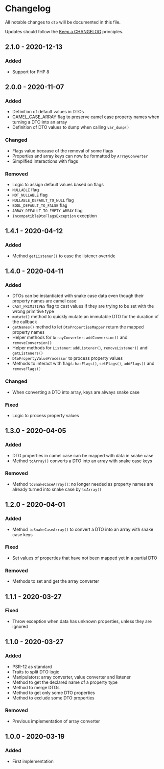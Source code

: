 # Changelog

All notable changes to `dto` will be documented in this file.

Updates should follow the [Keep a CHANGELOG](http://keepachangelog.com/) principles.


## 2.1.0 - 2020-12-13

### Added
- Support for PHP 8


## 2.0.0 - 2020-11-07

### Added
- Definition of default values in DTOs
- CAMEL_CASE_ARRAY flag to preserve camel case property names when turning a DTO into an array
- Definition of DTO values to dump when calling `var_dump()`

### Changed
- Flags value because of the removal of some flags
- Properties and array keys can now be formatted by `ArrayConverter`
- Simplified interactions with flags

### Removed
- Logic to assign default values based on flags
- `NULLABLE` flag
- `NOT_NULLABLE` flag
- `NULLABLE_DEFAULT_TO_NULL` flag
- `BOOL_DEFAULT_TO_FALSE` flag
- `ARRAY_DEFAULT_TO_EMPTY_ARRAY` flag
- `IncompatibleDtoFlagsException` exception


## 1.4.1 - 2020-04-12

### Added
- Method `getListener()` to ease the listener override


## 1.4.0 - 2020-04-11

### Added
- DTOs can be instantiated with snake case data even though their property names are camel case
- `CAST_PRIMITIVES` flag to cast values if they are trying to be set with the wrong primitive type
- `mutate()` method to quickly mutate an immutable DTO for the duration of the callback
- `getNames()` method to let `DtoPropertiesMapper` return the mapped property names
- Helper methods for `ArrayConverter`: `addConversion()` and `removeConversion()`
- Helper methods for `Listener`: `addListener()`, `removeListener()` and `getListeners()`
- `DtoPropertyValueProcessor` to process property values
- Methods to interact with flags: `hasFlags()`, `setFlags()`, `addFlags()` and `removeFlags()`

### Changed
- When converting a DTO into array, keys are always snake case

### Fixed
- Logic to process property values


## 1.3.0 - 2020-04-05

### Added
- DTO properties in camel case can be mapped with data in snake case
- Method `toArray()` converts a DTO into an array with snake case keys

### Removed
- Method `toSnakeCaseArray()`: no longer needed as property names are already turned into snake case by `toArray()`


## 1.2.0 - 2020-04-01

### Added
- Method `toSnakeCaseArray()` to convert a DTO into an array with snake case keys

### Fixed
- Set values of properties that have not been mapped yet in a partial DTO

### Removed
- Methods to set and get the array converter


## 1.1.1 - 2020-03-27

### Fixed
- Throw exception when data has unknown properties, unless they are ignored


## 1.1.0 - 2020-03-27

### Added
- PSR-12 as standard
- Traits to split DTO logic
- Manipulators: array converter, value converter and listener
- Method to get the declared name of a property type
- Method to merge DTOs
- Method to get only some DTO properties
- Method to exclude some DTO properties

### Removed
- Previous implementation of array converter


## 1.0.0 - 2020-03-19

### Added
- First implementation
